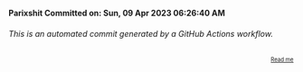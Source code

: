 **Parixshit Committed on: Sun, 09 Apr 2023 06:26:40 AM** <!-- 996f778e-2e21-4c1f-9a03-2db9ba774a73 -->

###### This is an automated commit generated by a GitHub Actions workflow.

<div align="right"><sub><sup><a href="https://github.com/Parixshit/AutoCommit.git">Read me</a></sup></sub></div>
